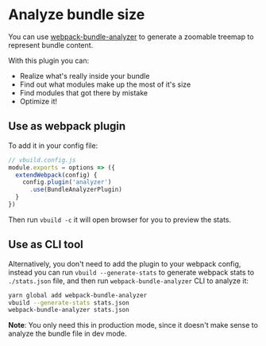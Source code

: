 # Analyze bundle size

You can use [webpack-bundle-analyzer](https://github.com/th0r/webpack-bundle-analyzer) to generate a zoomable treemap to represent bundle content.

With this plugin you can: 

- Realize what's really inside your bundle
- Find out what modules make up the most of it's size
- Find modules that got there by mistake
- Optimize it!


## Use as webpack plugin

To add it in your config file:

```js
// vbuild.config.js
module.exports = options => ({
  extendWebpack(config) {
    config.plugin('analyzer')
      .use(BundleAnalyzerPlugin)
  }
})
```

Then run `vbuild -c` it will open browser for you to preview the stats.

## Use as CLI tool

Alternatively, you don't need to add the plugin to your webpack config, instead you can run `vbuild --generate-stats` to generate webpack stats to `./stats.json` file, and then run `webpack-bundle-analyzer` CLI to analyze it:

```bash
yarn global add webpack-bundle-analyzer
vbuild --generate-stats stats.json
webpack-bundle-analyzer stats.json
```

**Note**: You only need this in production mode, since it doesn't make sense to analyze the bundle file in dev mode.
